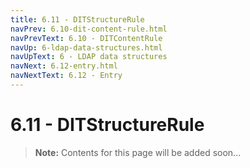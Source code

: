 ```yaml
---
title: 6.11 - DITStructureRule
navPrev: 6.10-dit-content-rule.html
navPrevText: 6.10 - DITContentRule
navUp: 6-ldap-data-structures.html
navUpText: 6 - LDAP data structures
navNext: 6.12-entry.html
navNextText: 6.12 - Entry
---
```


# 6.11 - DITStructureRule

>**Note:** Contents for this page will be added soon...
